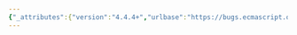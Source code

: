 ```yaml
---
{"_attributes":{"version":"4.4.4+","urlbase":"https://bugs.ecmascript.org/","maintainer":"dherman@mozilla.com"},"bug":{"bug_id":319,"creation_ts":"2012-03-25 19:03:00 -0700","short_desc":"12.11: \"the result of append\" and \"the the\"","delta_ts":"2012-05-04 14:21:54 -0700","product":"Draft for 6th Edition","component":"editorial issue","version":"Rev 6: February 2012 Draft","rep_platform":"All","op_sys":"All","bug_status":"RESOLVED","resolution":"FIXED","priority":"Normal","bug_severity":"minor","everconfirmed":true,"reporter":{"uid":"jmdyck","name":"Michael Dyck"},"assigned_to":{"uid":"allen","name":"Allen Wirfs-Brock"},"long_desc":[{"commentid":814,"comment_count":0,"who":{"uid":"jmdyck","name":"Michael Dyck"},"bug_when":"2012-03-25 19:03:32 -0700","thetext":"In 12.11 \"The switch Statement\",\nin various \"Static Semantics\" sections,\nthere are three occurrences of:\n    \"Else return the result of append to /names/\n    the elements of the the ... of the second /CaseClauses/.\"\n\nChange \"append\" to \"appending\".\n\nChange \"the the\" to \"the\"."},{"commentid":884,"comment_count":1,"who":{"uid":"allen","name":"Allen Wirfs-Brock"},"bug_when":"2012-05-04 14:21:54 -0700","thetext":"Corrected in May 4 2012 draft.\nalso fixed 14 occurrences of the the"}]}}
---
```

